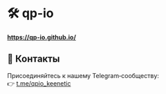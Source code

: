 # 🛠️ qp-io 
**https://qp-io.github.io/**

## 📱 Контакты
Присоединяйтесь к нашему Telegram‑сообществу:  
👉 [t.me/qpio_keenetic](https://t.me/qpio_keenetic)
